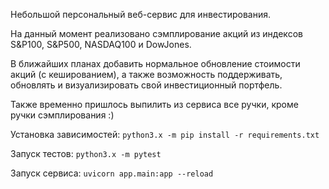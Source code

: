Небольшой персональный веб-сервис для инвестирования.

На данный момент реализовано сэмплирование акций из индексов S&P100, S&P500, NASDAQ100 и DowJones.

В ближайших планах добавить нормальное обновление стоимости акций (с кешированием), а также возможность поддерживать, обновлять и визуализировать свой инвестиционный портфель.

Также временно пришлось выпилить из сервиса все ручки, кроме ручки сэмплирования :)

Установка зависимостей: `python3.x -m pip install -r requirements.txt`

Запуск тестов: `python3.x -m pytest`

Запуск сервиса: `uvicorn app.main:app --reload`

